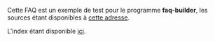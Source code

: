 Cette FAQ est un exemple de test pour le programme **faq-builder**, les sources étant disponibles à [cette adresse](https://github.com/cpp-faq/faq-builder/src).

L'index étant disponible [ici](faq://index.md).
